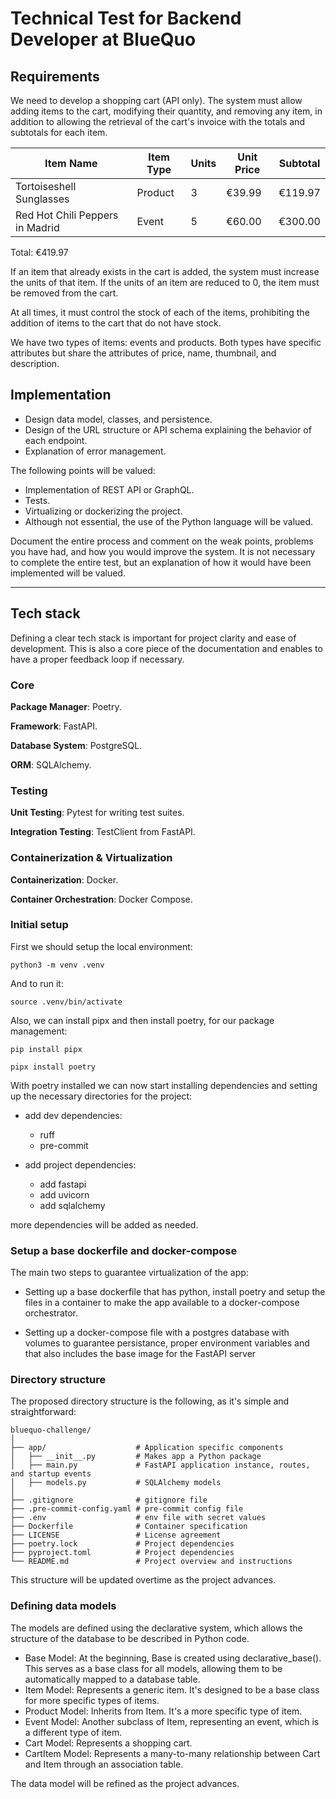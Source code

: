 # Technical Test for Backend Developer at BlueQuo

## **Requirements**

We need to develop a shopping cart (API only). The system must allow adding items to the cart, modifying their quantity, and removing any item, in addition to allowing the retrieval of the cart's invoice with the totals and subtotals for each item.

| Item Name                     | Item Type | Units | Unit Price | Subtotal |
| ----------------------------- | --------- | ----- | ---------- | -------- |
| Tortoiseshell Sunglasses      | Product   | 3     | €39.99     | €119.97  |
| Red Hot Chili Peppers in Madrid | Event    | 5     | €60.00     | €300.00  |

Total: €419.97

If an item that already exists in the cart is added, the system must increase the units of that item. If the units of an item are reduced to 0, the item must be removed from the cart.

At all times, it must control the stock of each of the items, prohibiting the addition of items to the cart that do not have stock.

We have two types of items: events and products. Both types have specific attributes but share the attributes of price, name, thumbnail, and description.

## **Implementation**

- Design data model, classes, and persistence.
- Design of the URL structure or API schema explaining the behavior of each endpoint.
- Explanation of error management.

The following points will be valued:

- Implementation of REST API or GraphQL.
- Tests.
- Virtualizing or dockerizing the project.
- Although not essential, the use of the Python language will be valued.

Document the entire process and comment on the weak points, problems you have had, and how you would improve the system. It is not necessary to complete the entire test, but an explanation of how it would have been implemented will be valued.

---

## **Tech stack**

Defining a clear tech stack is important for project clarity and ease of development. This is also a core piece of the documentation and enables to have a proper feedback loop if necessary.

### **Core**

**Package Manager**: Poetry.

**Framework**: FastAPI.

**Database System**: PostgreSQL.

**ORM**: SQLAlchemy.

### **Testing**

**Unit Testing**: Pytest for writing test suites.

**Integration Testing**: TestClient from FastAPI.

### **Containerization & Virtualization**

**Containerization**: Docker.

**Container Orchestration**: Docker Compose.

### **Initial setup**

First we should setup the local environment:

```
python3 -m venv .venv
```
And to run it:
```
source .venv/bin/activate
```
Also, we can install pipx and then install poetry, for our package management:
```
pip install pipx
```
```
pipx install poetry
```

With poetry installed we can now start installing dependencies and setting up the necessary directories for the project:
- add dev dependencies:
    - ruff
    - pre-commit

- add project dependencies:
    - add fastapi
    - add uvicorn
    - add sqlalchemy

more dependencies will be added as needed.

### **Setup a base dockerfile and docker-compose**

The main two steps to guarantee virtualization of the app:

- Setting up a base dockerfile that has python, install poetry and setup the files in a container to make the app available to a docker-compose orchestrator.

- Setting up a docker-compose file with a postgres database with volumes to guarantee persistance, proper environment variables and that also includes the base image for the FastAPI server

### **Directory structure**

The proposed directory structure is the following, as it's simple and straightforward:

```
bluequo-challenge/
│
├── app/                    # Application specific components
│   ├── __init__.py         # Makes app a Python package
│   ├── main.py             # FastAPI application instance, routes, and startup events
│   ├── models.py           # SQLAlchemy models
│
├── .gitignore              # gitignore file
├── .pre-commit-config.yaml # pre-commit config file
├── .env                    # env file with secret values
├── Dockerfile              # Container specification
├── LICENSE                 # License agreement
├── poetry.lock             # Project dependencies
├── pyproject.toml          # Project dependencies
└── README.md               # Project overview and instructions
```

This structure will be updated overtime as the project advances.

### **Defining data models**

The models are defined using the declarative system, which allows the structure of the database to be described in Python code.

- Base Model: At the beginning, Base is created using declarative_base(). This serves as a base class for all models, allowing them to be automatically mapped to a database table.
- Item Model: Represents a generic item. It's designed to be a base class for more specific types of items.
- Product Model: Inherits from Item. It's a more specific type of item.
- Event Model: Another subclass of Item, representing an event, which is a different type of item.
- Cart Model: Represents a shopping cart.
- CartItem Model: Represents a many-to-many relationship between Cart and Item through an association table.

The data model will be refined as the project advances.
